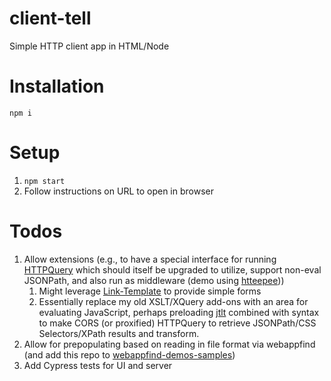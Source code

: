# client-tell

Simple HTTP client app in HTML/Node

# Installation

`npm i`

# Setup

1. `npm start`
2. Follow instructions on URL to open in browser

# Todos

1. Allow extensions (e.g., to have a special interface for running
    [HTTPQuery](https://github.com/brettz9/httpquery) which should itself be
    upgraded to utilize, support non-eval JSONPath, and also run as middleware
    (demo using [htteepee](https://github.com/brettz9/htteepee)))
    1. Might leverage
        [Link-Template](https://tools.ietf.org/html/draft-nottingham-link-template-01)
        to provide simple forms
    1. Essentially replace my old XSLT/XQuery add-ons with an area
        for evaluating JavaScript, perhaps preloading
        [jtlt](https://github.com/brettz9/jtlt) combined with
        syntax to make CORS (or proxified) HTTPQuery to retrieve
        JSONPath/CSS Selectors/XPath results and transform.
1. Allow for prepopulating based on reading in file format via webappfind
    (and add this repo to
    [webappfind-demos-samples](https://github.com/brettz9/webappfind-demos-samples))
1. Add Cypress tests for UI and server
